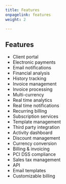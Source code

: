 ```yaml
---
title: Features
onpagelink: features
weight: 2

---
```


Features
--------

- Client portal
- Electronic payments
- Email notifications
- Financial analysis
- History tracking
- Invoice management
- Invoice processing
- Multi-currency
- Real time analytics
- Real time notifications
- Recurring billing
- Subscription services
- Template management
- Third party integration
- Activity dashboard
- Discount management
- Currency conversion
- Billing &amp; invoicing
- PCI DSS compliance
- Sales tax management
- API
- Email templates
- Customizable billing
 